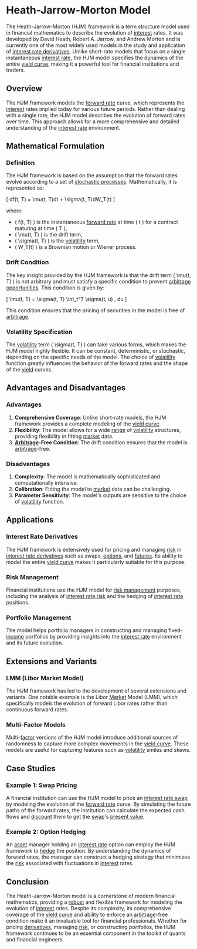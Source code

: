 # Heath-Jarrow-Morton Model

The Heath-Jarrow-Morton (HJM) framework is a term structure model used in financial mathematics to describe the evolution of [interest](../i/interest.md) rates. It was developed by David Heath, Robert A. Jarrow, and Andrew Morton and is currently one of the most widely used models in the study and application of [interest rate derivatives](../i/interest_rate_derivatives.md). Unlike short-rate models that focus on a single instantaneous [interest rate](../i/interest_rate.md), the HJM model specifies the dynamics of the entire [yield curve](../y/yard.md), making it a powerful tool for financial institutions and traders.

## Overview

The HJM framework models the [forward rate](../f/forward_rate.md) curve, which represents the [interest](../i/interest.md) rates implied today for various future periods. Rather than dealing with a single rate, the HJM model describes the evolution of forward rates over time. This approach allows for a more comprehensive and detailed understanding of the [interest rate](../i/interest_rate.md) environment.

## Mathematical Formulation

### Definition

The HJM framework is based on the assumption that the forward rates evolve according to a set of [stochastic processes](../s/stochastic_processes.md). Mathematically, it is represented as:

\[ df(t, T) = \mu(t, T)dt + \sigma(t, T)dW_T(t) \]

where:
- \( f(t, T) \) is the instantaneous [forward rate](../f/forward_rate.md) at time \( t \) for a contract maturing at time \( T \),
- \( \mu(t, T) \) is the drift term,
- \( \sigma(t, T) \) is the [volatility](../v/volatility.md) term,
- \( W_T(t) \) is a Brownian motion or Wiener process.

### Drift Condition

The key insight provided by the HJM framework is that the drift term \( \mu(t, T) \) is not arbitrary and must satisfy a specific condition to prevent [arbitrage opportunities](../a/arbitrage_opportunities.md). This condition is given by:

\[ \mu(t, T) = \sigma(t, T) \int_t^T \sigma(t, u) \, du \]

This condition ensures that the pricing of securities in the model is free of [arbitrage](../a/arbitrage.md).

### Volatility Specification

The [volatility](../v/volatility.md) term \( \sigma(t, T) \) can take various forms, which makes the HJM model highly flexible. It can be constant, deterministic, or stochastic, depending on the specific needs of the model. The choice of [volatility](../v/volatility.md) function greatly influences the behavior of the forward rates and the shape of the [yield](../y/yield.md) curves.

## Advantages and Disadvantages

### Advantages

1. **Comprehensive Coverage**: Unlike short-rate models, the HJM framework provides a complete modeling of the [yield curve](../y/yard.md).
2. **Flexibility**: The model allows for a wide [range](../r/range.md) of [volatility](../v/volatility.md) structures, providing flexibility in fitting [market](../m/market.md) data.
3. **[Arbitrage](../a/arbitrage.md)-Free Condition**: The drift condition ensures that the model is [arbitrage](../a/arbitrage.md)-free.

### Disadvantages

1. **Complexity**: The model is mathematically sophisticated and computationally intensive.
2. **Calibration**: Fitting the model to [market](../m/market.md) data can be challenging.
3. **Parameter Sensitivity**: The model's outputs are sensitive to the choice of [volatility](../v/volatility.md) function.

## Applications

### Interest Rate Derivatives

The HJM framework is extensively used for pricing and managing [risk](../r/risk.md) in [interest rate derivatives](../i/interest_rate_derivatives.md) such as swaps, [options](../o/options.md), and [futures](../f/futures.md). Its ability to model the entire [yield curve](../y/yard.md) makes it particularly suitable for this purpose.

### Risk Management

Financial institutions use the HJM model for [risk management](../r/risk_management.md) purposes, including the analysis of [interest rate risk](../i/interest_rate_risk.md) and the hedging of [interest rate](../i/interest_rate.md) positions.

### Portfolio Management

The model helps portfolio managers in constructing and managing fixed-[income](../i/income.md) portfolios by providing insights into the [interest rate](../i/interest_rate.md) environment and its future evolution.

## Extensions and Variants

### LMM (Libor Market Model)

The HJM framework has led to the development of several extensions and variants. One notable example is the Libor [Market](../m/market.md) Model (LMM), which specifically models the evolution of forward Libor rates rather than continuous forward rates.

### Multi-Factor Models

Multi-[factor](../f/factor.md) versions of the HJM model introduce additional sources of randomness to capture more complex movements in the [yield curve](../y/yard.md). These models are useful for capturing features such as [volatility](../v/volatility.md) smiles and skews.

## Case Studies

### Example 1: Swap Pricing

A financial institution can use the HJM model to price an [interest rate swap](../i/interest_rate_swap.md) by modeling the evolution of the [forward rate](../f/forward_rate.md) curve. By simulating the future paths of the forward rates, the institution can calculate the expected cash flows and [discount](../d/discount.md) them to get the [swap](../s/swap.md)'s [present value](../p/present_value.md).

### Example 2: Option Hedging

An [asset](../a/asset.md) manager holding an [interest rate](../i/interest_rate.md) option can employ the HJM framework to [hedge](../h/hedge.md) the position. By understanding the dynamics of forward rates, the manager can construct a hedging strategy that minimizes the [risk](../r/risk.md) associated with fluctuations in [interest](../i/interest.md) rates.

## Conclusion

The Heath-Jarrow-Morton model is a cornerstone of modern financial mathematics, providing a [robust](../r/robust.md) and flexible framework for modeling the evolution of [interest](../i/interest.md) rates. Despite its complexity, its comprehensive coverage of the [yield curve](../y/yard.md) and ability to enforce an [arbitrage](../a/arbitrage.md)-free condition make it an invaluable tool for financial professionals. Whether for pricing [derivatives](../d/derivatives.md), managing [risk](../r/risk.md), or constructing portfolios, the HJM framework continues to be an essential component in the toolkit of quants and financial engineers.
